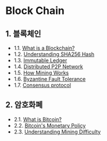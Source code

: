 # Block Chain

## 1. 블록체인

- 1.1. [What is a Blockchain?](https://github.com/gimhanul/screwbar/blob/main/Blockchain/블록체인/WhatisaBlockchain.md)
- 1.2. [Understanding SHA256 Hash](https://github.com/gimhanul/screwbar/blob/main/Blockchain/블록체인/UnderstandingSHA256Hash.md)
- 1.3. [Immutable Ledger](https://github.com/gimhanul/screwbar/blob/main/Blockchain/블록체인/ImmutableLedger.md)
- 1.4. [Distributed P2P Network](https://github.com/gimhanul/screwbar/blob/main/Blockchain/블록체인/DistributedP2PNetwork.md)
- 1.5. [How Mining Works](https://github.com/gimhanul/screwbar/blob/main/Blockchain/블록체인/HowMiningWorks.md)
- 1.6. [Byzantine Fault Tolerance](https://github.com/gimhanul/screwbar/blob/main/Blockchain/블록체인/ByzantineFaultTolerance.md)
- 1.7. [Consensus protocol](https://github.com/gimhanul/screwbar/blob/main/Blockchain/블록체인/ConsensusProtocol.md)

## 2. 암호화폐

- 2.1. [What is Bitcoin?](https://github.com/gimhanul/screwbar/blob/main/Blockchain/암호화폐/WhatisBitcoin.md)
- 2.2. [Bitcoin's Monetary Policy](https://github.com/gimhanul/screwbar/blob/main/Blockchain/암호화폐/BitcoinsMonetaryPolicy.md)
- 2.3. [Understanding Mining Difficulty](https://github.com/gimhanul/screwbar/blob/main/Blockchain/암호화폐/UnderstandingMiningDifficulty.md)
